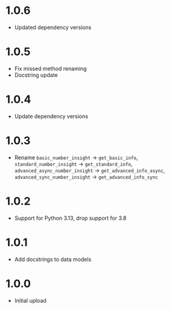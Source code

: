 # 1.0.6
- Updated dependency versions

# 1.0.5
- Fix missed method renaming
- Docstring update

# 1.0.4
- Update dependency versions

# 1.0.3
- Rename `basic_number_insight` -> `get_basic_info`, `standard_number_insight` -> `get_standard_info`, `advanced_async_number_insight` -> `get_advanced_info_async`, `advanced_sync_number_insight` -> `get_advanced_info_sync`

# 1.0.2
- Support for Python 3.13, drop support for 3.8

# 1.0.1
- Add docstrings to data models

# 1.0.0
- Initial upload
